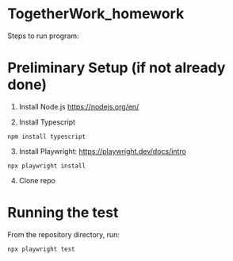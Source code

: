 # TogetherWork_homework

Steps to run program:

# Preliminary Setup (if not already done)
1. Install Node.js 
https://nodejs.org/en/

2. Install Typescript

  ``npm install typescript``
  
3. Install Playwright: https://playwright.dev/docs/intro
  ```npm i -D @playwright/test
  npx playwright install
  ```
  
4. Clone repo

# Running the test
From the repository directory, run:

  ``npx playwright test``

